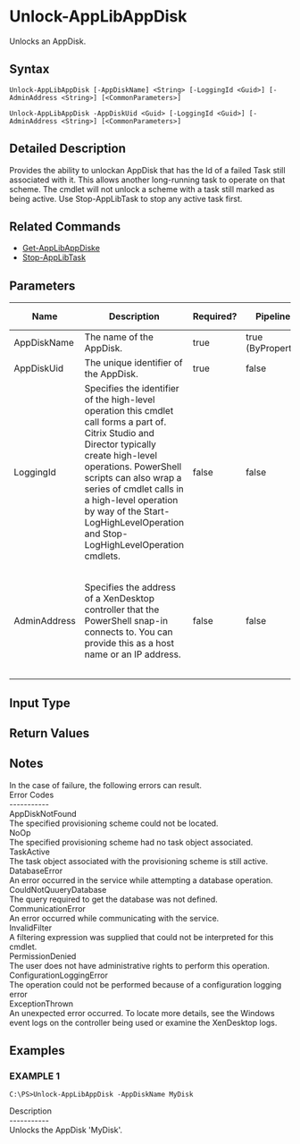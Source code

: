 ﻿# Unlock-AppLibAppDisk

   Unlocks an AppDisk.

## Syntax
```
Unlock-AppLibAppDisk [-AppDiskName] <String> [-LoggingId <Guid>] [-AdminAddress <String>] [<CommonParameters>]

Unlock-AppLibAppDisk -AppDiskUid <Guid> [-LoggingId <Guid>] [-AdminAddress <String>] [<CommonParameters>]
```

## Detailed Description
   Provides the ability to unlockan AppDisk that has the Id of a failed Task still associated with it. This allows another long-running task to operate on that scheme. The cmdlet will not unlock a scheme with a task still marked as being active.  Use Stop-AppLibTask to stop any active task first.

## Related Commands
  * [Get-AppLibAppDiske](Get-AppLibAppDiske.html)
  * [Stop-AppLibTask](Stop-AppLibTask.html)
## Parameters

| Name   | Description | Required? | Pipeline Input | Default Value |
| --- | --- | --- | --- | --- |
| AppDiskName | The name of the AppDisk. | true | true (ByPropertyName) |  |
| AppDiskUid | The unique identifier of the AppDisk. | true | false |  |
| LoggingId | Specifies the identifier of the high-level operation this cmdlet call forms a part of. Citrix Studio and Director typically create high-level operations. PowerShell scripts can also wrap a series of cmdlet calls in a high-level operation by way of the Start-LogHighLevelOperation and Stop-LogHighLevelOperation cmdlets. | false | false |  |
| AdminAddress | Specifies the address of a XenDesktop controller that the PowerShell snap-in connects to.  You can provide this as a host name or an IP address. | false | false | LocalHost. Once a value is provided by any cmdlet, this value becomes the default. |

## Input Type
### 
   
## Return Values
### 
   ## Notes
   In the case of failure, the following errors can result.<br>    Error Codes<br>    -----------<br>    AppDiskNotFound<br>    The specified provisioning scheme could not be located.<br>    NoOp<br>    The specified provisioning scheme had no task object associated.<br>    TaskActive<br>    The task object associated with the provisioning scheme is still active.<br>    DatabaseError<br>    An error occurred in the service while attempting a database operation.<br>    CouldNotQuueryDatabase<br>    The query required to get the database was not defined.<br>    CommunicationError<br>    An error occurred while communicating with the service.<br>    InvalidFilter<br>    A filtering expression was supplied that could not be interpreted for this cmdlet.<br>    PermissionDenied<br>    The user does not have administrative rights to perform this operation.<br>    ConfigurationLoggingError<br>    The operation could not be performed because of a configuration logging error<br>    ExceptionThrown<br>    An unexpected error occurred.  To locate more details, see the Windows event logs on the controller being used or examine the XenDesktop logs.
## Examples

### EXAMPLE 1
```
C:\PS>Unlock-AppLibAppDisk -AppDiskName MyDisk
```
   Description<br>-----------<br>Unlocks the AppDisk 'MyDisk'.

